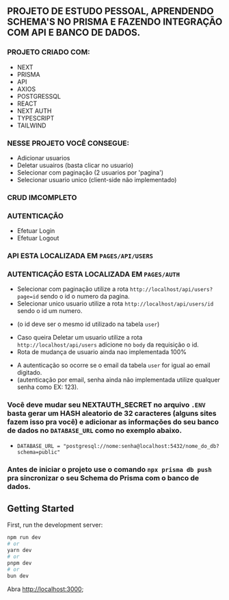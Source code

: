 ## PROJETO DE ESTUDO PESSOAL, APRENDENDO SCHEMA'S NO PRISMA E FAZENDO INTEGRAÇÃO COM API E BANCO DE DADOS.

### PROJETO CRIADO COM:

* NEXT
* PRISMA
* API 
* AXIOS
* POSTGRESSQL
* REACT
* NEXT AUTH
* TYPESCRIPT
* TAILWIND


### NESSE PROJETO VOCÊ CONSEGUE:

* Adicionar usuarios
* Deletar usuairos (basta clicar no usuario)
* Selecionar com paginação (2 usuarios por 'pagina')
* Selecionar usuario unico (client-side não implementado)
### CRUD IMCOMPLETO

### AUTENTICAÇÃO 

* Efetuar Login
* Efetuar Logout


### API ESTA LOCALIZADA EM `PAGES/API/USERS`
### AUTENTICAÇÃO ESTA LOCALIZADA EM `PAGES/AUTH`

* Selecionar com paginação utilize a rota `http://localhost/api/users?page=id` sendo o id o numero da pagina.
* Selecionar unico usuario utilize a rota `http://localhost/api/users/id` sendo o id um numero. 
- (o id deve ser o mesmo id utilizado na tabela `user`)
* Caso queira Deletar um usuario  utilize a rota `http://localhost/api/users` adicione no `body` da requisição o id.
* Rota de mudança de usuario ainda nao implementada 100%

- A autenticação so ocorre se o email da tabela `user` for igual ao email digitado.
- (autenticação por email, senha ainda não implementada utilize qualquer senha como EX: 123).

### Você deve mudar seu NEXTAUTH_SECRET no arquivo  `.ENV` basta gerar um HASH aleatorio de 32 caracteres (alguns sites fazem isso pra você) e adicionar as informações do seu banco de dados no `DATABASE_URL` como no exemplo abaixo.

* `DATABASE_URL = "postgresql://nome:senha@localhost:5432/nome_do_db?schema=public"` 

### Antes de iniciar o projeto use o comando `npx prisma db push` pra sincronizar o seu Schema do Prisma com o banco de dados.

## Getting Started

First, run the development server:

```bash
npm run dev
# or
yarn dev
# or
pnpm dev
# or
bun dev
```

Abra [http://localhost:3000](http://localhost:3000);
